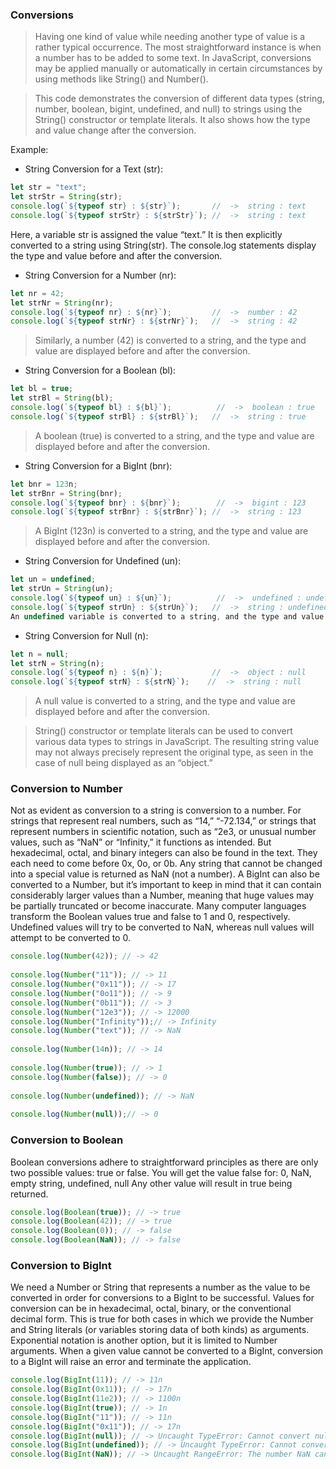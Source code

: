 ### Conversions
> Having one kind of value while needing another type of value is a rather typical occurrence. The most straightforward instance is when a number has to be added to some text. In JavaScript, conversions may be applied manually or automatically in certain circumstances by using methods like String() and Number(). 


> This code demonstrates the conversion of different data types (string, number, boolean, bigint, undefined, and null) to strings using the String() constructor or template literals. It also shows how the type and value change after the conversion.

Example:

- String Conversion for a Text (str):

```js
let str = "text";
let strStr = String(str);
console.log(`${typeof str} : ${str}`);       //  ->  string : text
console.log(`${typeof strStr} : ${strStr}`); //  ->  string : text
```
Here, a variable str is assigned the value “text.” It is then explicitly converted to a string using String(str). The console.log statements display the type and value before and after the conversion.

- String Conversion for a Number (nr):

```js
let nr = 42;
let strNr = String(nr);
console.log(`${typeof nr} : ${nr}`);         //  ->  number : 42
console.log(`${typeof strNr} : ${strNr}`);   //  ->  string : 42
```

> Similarly, a number (42) is converted to a string, and the type and value are displayed before and after the conversion.

- String Conversion for a Boolean (bl):

```js
let bl = true;
let strBl = String(bl);
console.log(`${typeof bl} : ${bl}`);          //  ->  boolean : true
console.log(`${typeof strBl} : ${strBl}`);   //  ->  string : true
```
> A boolean (true) is converted to a string, and the type and value are displayed before and after the conversion.

- String Conversion for a BigInt (bnr):

```js
let bnr = 123n;
let strBnr = String(bnr);
console.log(`${typeof bnr} : ${bnr}`);        //  ->  bigint : 123
console.log(`${typeof strBnr} : ${strBnr}`); //  ->  string : 123
```
> A BigInt (123n) is converted to a string, and the type and value are displayed before and after the conversion.

- String Conversion for Undefined (un):

```js
let un = undefined;
let strUn = String(un);
console.log(`${typeof un} : ${un}`);          //  ->  undefined : undefined
console.log(`${typeof strUn} : ${strUn}`);   //  ->  string : undefined
An undefined variable is converted to a string, and the type and value are displayed before and after the conversion.
```
- String Conversion for Null (n):

```js
let n = null;
let strN = String(n);
console.log(`${typeof n} : ${n}`);           //  ->  object : null
console.log(`${typeof strN} : ${strN}`);    //  ->  string : null
```
> A null value is converted to a string, and the type and value are displayed before and after the conversion.

> String() constructor or template literals can be used to convert various data types to strings in JavaScript. The resulting string value may not always precisely represent the original type, as seen in the case of null being displayed as an “object.”




### Conversion to Number
Not as evident as conversion to a string is conversion to a number. For strings that represent real numbers, such as “14,” “-72.134,” or strings that represent numbers in scientific notation, such as “2e3, or unusual number values, such as “NaN” or “Infinity,” it functions as intended.
But hexadecimal, octal, and binary integers can also be found in the text. They each need to come before 0x, 0o, or 0b. Any string that cannot be changed into a special value is returned as NaN (not a number). A BigInt can also be converted to a Number, but it’s important to keep in mind that it can contain considerably larger values than a Number, meaning that huge values may be partially truncated or become inaccurate. Many computer languages transform the Boolean values true and false to 1 and 0, respectively. Undefined values will try to be converted to NaN, whereas null values will attempt to be converted to 0.
```js
console.log(Number(42)); // -> 42
   
console.log(Number("11")); // -> 11
console.log(Number("0x11")); // -> 17
console.log(Number("0o11")); // -> 9
console.log(Number("0b11")); // -> 3
console.log(Number("12e3")); // -> 12000
console.log(Number("Infinity"));// -> Infinity
console.log(Number("text")); // -> NaN
   
console.log(Number(14n)); // -> 14
   
console.log(Number(true)); // -> 1
console.log(Number(false)); // -> 0
   
console.log(Number(undefined)); // -> NaN
   
console.log(Number(null));// -> 0
```
### Conversion to Boolean
Boolean conversions adhere to straightforward principles as there are only two possible values: true or false. You will get the value false for:
0,
NaN,
empty string,
undefined,
null
Any other value will result in true being returned.
```js
console.log(Boolean(true)); // -> true
console.log(Boolean(42)); // -> true
console.log(Boolean(0)); // -> false
console.log(Boolean(NaN)); // -> false
   ```
### Conversion to BigInt
We need a Number or String that represents a number as the value to be converted in order for conversions to a BigInt to be successful. Values for conversion can be in hexadecimal, octal, binary, or the conventional decimal form. This is true for both cases in which we provide the Number and String literals (or variables storing data of both kinds) as arguments. Exponential notation is another option, but it is limited to Number arguments. When a given value cannot be converted to a BigInt, conversion to a BigInt will raise an error and terminate the application.
```js
console.log(BigInt(11)); // -> 11n
console.log(BigInt(0x11)); // -> 17n
console.log(BigInt(11e2)); // -> 1100n
console.log(BigInt(true)); // -> 1n
console.log(BigInt("11")); // -> 11n
console.log(BigInt("0x11")); // -> 17n
console.log(BigInt(null)); // -> Uncaught TypeError: Cannot convert null to a BigInt
console.log(BigInt(undefined)); // -> Uncaught TypeError: Cannot convert undefined to a BigInt
console.log(BigInt(NaN)); // -> Uncaught RangeError: The number NaN cannot be converted to a BigInt because it is
```